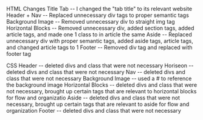HTML Changes
Title Tab -- I changed the "tab title" to its relevant website 
Header + Nav -- Replaced unnecessary div tags to proper semantic tags
Background Image -- Removed unnecessary div to straight img tag
Horizontal Blocks -- Removed unnecessary div, added section tags, added article tags, and made one 1 class to in article the same
Aside -- Replaced unnecessary div with proper semantic tags, added aside tags, article tags, and changed article tags to 1
Footer -- Removed div tag and replaced with footer tag

CSS
Header -- deleted divs and class that were not necessary
Horiseon --  deleted divs and class that were not necessary
Nav -- deleted divs and class that were not necessary 
Background Image -- used a # to reference the background image
 Horizontal Blocks -- deleted divs and class that were not necessary, brought up certain tags that are relevant to horizontal blocks for flow and organizatio
Aside -- deleted divs and class that were not necessary, brought up certain tags that are relevant to aside for flow and organization 
Footer -- deleted divs and class that were not necessary 
